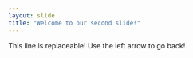 ```yaml
---
layout: slide
title: "Welcome to our second slide!"
---
```

This line is replaceable!
Use the left arrow to go back!
